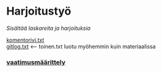 <h1> Harjoitustyö </h1>

*Sisältää laskareita ja harjoituksia*

[komentorivi.txt](https://github.com/iPegii/ot-harjoitustyo/blob/master/laskarit/viikko1/komentorivi.txt)  
[gitlog.txt](https://github.com/iPegii/ot-harjoitustyo/blob/master/laskarit/viikko1/gitlog.txt)
<-- toinen.txt luotu myöhemmin kuin materiaalissa  
### [vaatimusmäärittely](https://github.com/iPegii/ot-harjoitustyo/blob/master/Harjoitustyö/dokumentaatio/vaatimusmaarittely.md)
